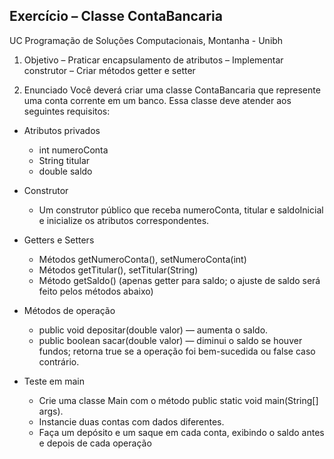 ## Exercício – Classe ContaBancaria
UC Programação de Soluções Computacionais, Montanha - Unibh

1. Objetivo
– Praticar encapsulamento de atributos
– Implementar construtor
– Criar métodos getter e setter

2. Enunciado
Você deverá criar uma classe ContaBancaria que represente uma conta corrente em um banco. Essa classe deve atender aos seguintes requisitos:

- Atributos privados
    - int numeroConta
    - String titular
    - double saldo

- Construtor
    - Um construtor público que receba numeroConta, titular e saldoInicial e inicialize os atributos correspondentes.

- Getters e Setters
    - Métodos getNumeroConta(), setNumeroConta(int)
    - Métodos getTitular(), setTitular(String)
    - Método getSaldo() (apenas getter para saldo; o ajuste de saldo será feito pelos métodos abaixo)

- Métodos de operação
    - public void depositar(double valor) — aumenta o saldo.
    - public boolean sacar(double valor) — diminui o saldo se houver fundos; retorna true se a operação foi bem-sucedida ou false caso contrário.

- Teste em main
    - Crie uma classe Main com o método public static void main(String[] args).
    - Instancie duas contas com dados diferentes.
    - Faça um depósito e um saque em cada conta, exibindo o saldo antes e depois de cada operação

